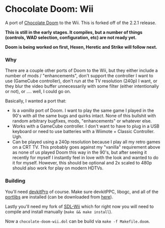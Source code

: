# Chocolate Doom: Wii

A port of [Chocolate Doom](https://github.com/chocolate-doom/chocolate-doom) to the Wii. This is forked off of the 2.2.1 release.

**This is still in the early stages. It compiles, but a number of things (controls, WAD selection, configuration, etc) are not ready yet.**

**Doom is being worked on first, Hexen, Heretic and Strike will follow next.**

### Why

There are a couple other ports of Doom to the Wii, but they either include a number of mods / "enhancements", don't support the controller I want to use (GameCube controller), don't run at the TV resolution (240p) I want, or they blur the video buffer unnecessarily with some filter (either intentionally or not), or .... well, I could go on.

Basically, I wanted a port that:

* Is a _vanilla_ port of Doom. I want to play the same game I played in the 90's with all the same bugs and quirks intact. None of this bullshit with random arbitrary bugfixes, mods, "enhancements" or whatever else.
* Works with a GameCube controller. I don't want to have to plug in a USB keyboard or need to use batteries with a Wiimote + Classic Controller. Ugh.
* Can be played using a 240p resolution because I play all my retro games on a CRT TV. This probably goes against my "vanilla" requirement above as none of us played Doom this way in the 90's, but after seeing it recently for myself I instantly feel in love with the look and wanted to do it for myself. However, this should be optional and 2x scaled to 480p should also work for play on modern HDTVs.


### Building

You'll need [devkitPro](http://devkitpro.org/) of course. Make sure devkitPPC, libogc, and all of the [portlibs](http://devkitpro.org/wiki/portlibs) are installed (can be downloaded from [here](https://sourceforge.net/projects/devkitpro/files/portlibs/ppc/)).

Lastly you'll need my fork of [SDL-Wii](https://github.com/gered/sdl-wii) which for right now you will need to compile and install manually (`make && make install`).

Now a `chocolate-doom-wii.dol` can be build via `make -f Makefile.doom`.
